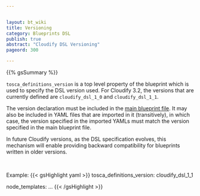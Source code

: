 ```yaml
---


layout: bt_wiki
title: Versioning
category: Blueprints DSL
publish: true
abstract: "Cloudify DSL Versioning"
pageord: 300

---
```



{{% gsSummary %}}

`tosca_definitions_version` is a top level property of the blueprint which is used to specify the DSL version used.
For Cloudify 3.2, the versions that are currently defined are `cloudify_dsl_1_0` and `cloudify_dsl_1_1`.



The version declaration must be included in the [main blueprint file](reference-terminology.html#main-blueprint-file). It may also be included in YAML files that are imported in it (transitively), in which case, the version specified in the imported YAMLs must match the version specified in the main blueprint file.

In future Cloudify versions, as the DSL specification evolves, this mechanism will enable providing backward compatibility for blueprints written in older versions.

<br>

Example:
{{< gsHighlight  yaml >}}
tosca_definitions_version: cloudify_dsl_1_1

node_templates:
    ...
{{< /gsHighlight >}}
